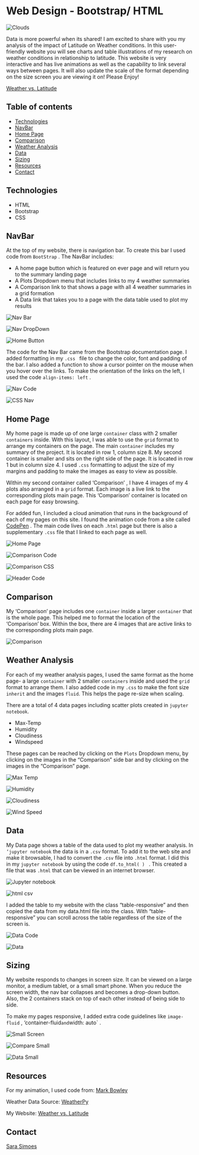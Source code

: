 # Web Design - Bootstrap/ HTML

![Clouds](Images/Images/cloud_float.PNG)

Data is more powerful when its shared! I am excited to share with you my analysis of the impact of Latitude on Weather conditions. In this user-friendly website you will see charts and table illustrations of my research on weather conditions in relationship to latitude. This website is very interactive and has live animations as well as the capability to link several ways between pages. It will also update the scale of the format depending on the size screen you are viewing it on! Please Enjoy!

[Weather vs. Latitude](https://ssimoes48.github.io/Web-Design-Challenge/)

## Table of contents
* [Technologies](#technologies)
* [NavBar](#navbar)
* [Home Page](#home-page)
* [Comparison](#comparison)
* [Weather Analysis](#weather-analysis)
* [Data](#data)
* [Sizing](#sizing)
* [Resources](#resources)
* [Contact](#contact)

## Technologies 
 * HTML
 * Bootstrap
 * CSS
 
## NavBar

At the top of my website, there is navigation bar. To create this bar I used code from `BootStrap` . The NavBar includes:

* A home page button which is featured on ever page and will return you to the summary landing page
* A Plots Dropdown menu that includes links to my 4 weather summaries
* A Comparison link to that shows a page with all 4 weather summaries in a grid formation
* A Data link that takes you to a page with the data table used to plot my results

![Nav Bar](Images/Images/navbar.PNG)

![Nav DropDown](Images/Images/drop_down.PNG)

![Home Button](Images/Images/home_button.PNG)

The code for the Nav Bar came from the Bootstrap documentation page. I added formatting in my `.css ` file to change the color, font and padding of the bar. I also added a function to show a cursor pointer on the mouse when you hover over the links. To make the orientation of the links on the left, I used the code `align-items: left` . 

![Nav Code](Images/Images/nav_code.PNG)

![CSS Nav](Images/Images/css_nav.PNG)


## Home Page

My home page is made up of one large `container` class with 2 smaller `containers` inside. With this layout, I was able to use the `grid` format to arrange my containers on the page. The main `container` includes my summary of the project. It is located in row 1, column size 8. My second container is smaller and sits on the right side of the page. It is located in row 1 but in column size 4. I used `.css` formatting to adjust the size of my margins and padding to make the images as easy to view as possible. 

Within my second container called ‘Comparison’ , I have 4 images of my 4 plots also arranged in a `grid` format. Each image is a live link to the corresponding plots main page. This ‘Comparison’ container is located on each page for easy browsing. 

For added fun, I included a cloud animation that runs in the background of each of my pages on this site. I found the animation code from a site called [CodePen](https://codepen.io/Mark_Bowley/pen/xEbuI) . The main code lives on each `.html` page but there is also a supplementary `.css` file that I linked to each page as well. 

![Home Page](Images/Images/home_page.PNG)

![Comparison Code](Images/Images/comparison_code.PNG)

![Comparison CSS](Images/Images/css_comparison.PNG)

![Header Code](Images/Images/css_header.PNG)


## Comparison

My ‘Comparison’ page includes one `container` inside a larger `container` that is the whole page. This helped me to format the location of the ‘Comparison’ box. Within the box, there are 4 images that are active links to the corresponding plots main page. 

![Comparison](Images/Images/comparison.PNG)

## Weather Analysis 

For each of my weather analysis pages, I used the same format as the home page- a large `container` with 2 smaller `containers` inside and used the `grid` format to arrange them. I also added code in my `.css` to make the font size `inherit` and the images `fluid`. This helps the page re-size when scaling. 

There are a total of 4 data pages including scatter plots created in `jupyter notebook`. 

* Max-Temp
* Humidity
* Cloudiness
* Windspeed

These pages can be reached by clicking on the `Plots` Dropdown menu, by clicking on the images in the “Comparison” side bar and by clicking on the images in the “Comparison” page. 

![Max Temp](Images/Images/max_temp.PNG)

![Humidity](Images/Images/humidity.PNG)

![Cloudiness](Images/Images/cloudiness.PNG)

![Wind Speed](Images/Images/wind.PNG)


## Data

My Data page shows a table of the data used to plot my weather analysis. In `’jupyter notebook` the data is in a `.csv` format. To add it to the web site and make it browsable, I had to convert the `.csv` file into `.html` format. I did this in my `jupyter notebook` by using the code `df.to_html( ) ` . This created a file that was `.html` that can be viewed in an internet browser. 

![Jupyter notebook](Images/Images/csv_html.PNG)

![html csv](Images/Images/csv_website.PNG)

I added the table to my website with the class “table-responsive” and then copied the data from my data.html file into the class. With “table-responsive” you can scroll across the table regardless of the size of the screen is. 

![Data Code](Images/Images/data_code.PNG)

![Data](Images/Images/data.PNG)


## Sizing

My website responds to changes in screen size. It can be viewed on a large monitor, a medium tablet, or a small smart phone. When you reduce the screen width, the nav bar collapses and becomes a drop-down button. Also, the 2 containers stack on top of each other instead of being side to side. 

To make my pages responsive, I added extra code guidelines like `image-fluid` , ‘container-fluid` and `width: auto` .

![Small Screen](Images/Images/small_screen.PNG)

![Compare Small](Images/Images/compare_small.PNG)

![Data Small](Images/Images/data_small.PNG)


## Resources

For my animation, I used code from: [Mark Bowley](https://codepen.io/Mark_Bowley/pen/xEbuI)

Weather Data Source: [WeatherPy](https://github.com/Ssimoes48/Python_API.git)

My Website: [Weather vs. Latitude](https://ssimoes48.github.io/Web-Design-Challenge/)


## Contact
[Sara Simoes](https://github.com/Ssimoes48)
